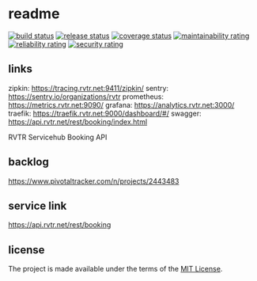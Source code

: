 # readme

[![build status](https://github.com/RVTR/rvtr-svc-booking/workflows/build/badge.svg)](https://github.com/RVTR/rvtr-svc-booking/actions?query=workflow%3Abuild)
[![release status](https://github.com/RVTR/rvtr-svc-booking/workflows/release/badge.svg)](https://github.com/RVTR/rvtr-svc-booking/actions?query=workflow%3Arelease)
[![coverage status](https://sonarcloud.io/api/project_badges/measure?project=rvtr_api_booking&metric=coverage)](https://sonarcloud.io/dashboard?id=rvtr_api_booking)
[![maintainability rating](https://sonarcloud.io/api/project_badges/measure?project=rvtr_api_booking&metric=sqale_rating)](https://sonarcloud.io/dashboard?id=rvtr_api_booking)
[![reliability rating](https://sonarcloud.io/api/project_badges/measure?project=rvtr_api_booking&metric=reliability_rating)](https://sonarcloud.io/dashboard?id=rvtr_api_booking)
[![security rating](https://sonarcloud.io/api/project_badges/measure?project=rvtr_api_booking&metric=security_rating)](https://sonarcloud.io/dashboard?id=rvtr_api_booking)

## links

zipkin: https://tracing.rvtr.net:9411/zipkin/
sentry: https://sentry.io/organizations/rvtr
prometheus: https://metrics.rvtr.net:9090/
grafana: https://analytics.rvtr.net:3000/
traefik: https://traefik.rvtr.net:9000/dashboard/#/
swagger: https://api.rvtr.net/rest/booking/index.html

RVTR Servicehub Booking API

## backlog

<https://www.pivotaltracker.com/n/projects/2443483>

## service link

<https://api.rvtr.net/rest/booking>

## license

The project is made available under the terms of the [MIT License][license_mit].

[license_mit]: https://github.com/rvtr/rvtr-svc-booking/blob/master/LICENSE 'mit license'
